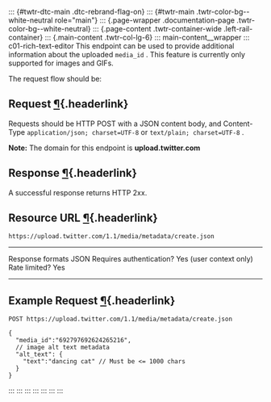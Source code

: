 ::: {#twtr-dtc-main .dtc-rebrand-flag-on}
::: {#twtr-main .twtr-color-bg--white-neutral role="main"}
::: {.page-wrapper .documentation-page .twtr-color-bg--white-neutral}
::: {.page-content .twtr-container-wide .left-rail-container}
::: {.main-content .twtr-col-lg-6}
::: main-content__wrapper
::: c01-rich-text-editor
This endpoint can be used to provide additional information about the
uploaded ` media_id ` . This feature is currently only supported for
images and GIFs.

The request flow should be:

## Request [¶](#request){.headerlink}

Requests should be HTTP POST with a JSON content body, and Content-Type
` application/json; charset=UTF-8 ` or ` text/plain; charset=UTF-8 ` .

**Note:** The domain for this endpoint is **upload.twitter.com**

## Response [¶](#response){.headerlink}

A successful response returns HTTP 2xx.

## Resource URL [¶](#resource-url){.headerlink}

` https://upload.twitter.com/1.1/media/metadata/create.json `

  -------------------------- -------------------------
  Response formats           JSON
  Requires authentication?   Yes (user context only)
  Rate limited?              Yes
  -------------------------- -------------------------

## Example Request [¶](#example-request){.headerlink}

` POST https://upload.twitter.com/1.1/media/metadata/create.json `

    {
      "media_id":"692797692624265216",
      // image alt text metadata
      "alt_text": {
        "text":"dancing cat" // Must be <= 1000 chars
      }
    }
:::
:::
:::
:::
:::
:::
:::

